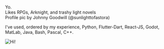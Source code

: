 <p>
  Yo.<br>
  Likes RPGs, Arknight, and trashy light novels <br>
  Profile pic by Johnny Goodwill (@sunlighttofastora)
</p>
<p>
  I've used, ordered by my experience, Python, Flutter-Dart, React-JS, Godot, MatLab, Java, Bash, Pascal, C++.
</p>

![Hi!](https://github-readme-stats.vercel.app/api?username=roberika&show_icons=true&theme=shades_of_purple)

<!---
Roberika/Roberika is a ✨ special ✨ repository because its `README.md` (this file) appears on your GitHub profile.
You can click the Preview link to take a look at your changes.
--->

